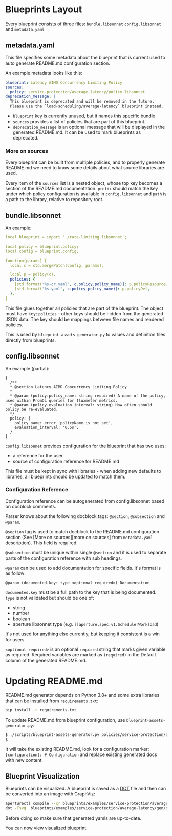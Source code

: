 # Blueprints Layout

Every blueprint consists of three files: `bundle.libsonnet` `config.libsonnet`
and `metadata.yaml`

## metadata.yaml

This file specifies some metadata about the blueprint that is current used to
auto generate README.md configuration section.

An example metadata looks like this:

```yaml
blueprint: Latency AIMD Concurrency Limiting Policy
sources:
  policy: service-protection/average-latency/policy.libsonnet
deprecation_message: |
  This blueprint is deprecated and will be removed in the future.
  Please use the `load-scheduling/average-latency` blueprint instead.
```

- `blueprint` key is currently unused, but it names this specific bundle
- `sources` provides a list of policies that are part of this blueprint.
- `deprecation_message` is an optional message that will be displayed in the
  generated README.md. It can be used to mark blueprints as deprecated.

### More on sources

Every blueprint can be built from multiple policies, and to properly generate
README.md we need to know some details about what source libraries are used.

Every item of the `sources` list is a nested object, whose top key becomes a
section of the README.md documentation. `prefix` should match the key under
which policy configuration is available in `config.libsonnet` and `path` is a
path to the library, relative to repository root.

## bundle.libsonnet

An example:

```yaml
local blueprint = import './rate-limiting.libsonnet';

local policy = blueprint.policy;
local config = blueprint.config;

function(params) {
  local c = std.mergePatch(config, params),

  local p = policy(c),
  policies: {
    [std.format('%s-cr.yaml', c.policy.policy_name)]: p.policyResource,
    [std.format('%s.yaml', c.policy.policy_name)]: p.policyDef,
  },
}
```

This file glues together all policies that are part of the blueprint. The object
must have key: `policies` - other keys should be hidden from the generated JSON
data. The key should be mappings between file names and rendered policies.

This is used by `blueprint-assets-generator.py` to values and definition files
directly from blueprints.

## config.libsonnet

An example (partial):

```jsonnet
{
  /**
  * @section Latency AIMD Concurrency Limiting Policy
  *
  * @param (policy.policy_name: string required) A name of the policy, used within PromQL queries for fluxmeter metrics.
  * @param (policy.evaluation_interval: string) How often should policy be re-evaluated.
  */
  policy: {
    policy_name: error 'policyName is not set',
    evaluation_interval: '0.5s',
  }
}
```

`config.libsonnet` provides configuration for the blueprint that has two uses:

- a reference for the user
- source of configuration reference for README.md

This file must be kept in sync with libraries - when adding new defaults to
libraries, all blueprints should be updated to match them.

### Configuration Reference

Configuration reference can be autogenerated from config.libsonnet based on
docblock comments.

Parser knows about the following docblock tags: `@section`, `@subsection` and
`@param`.

`@section` tag is used to match docblock to the README.md configuration section
(See [More on sources][more on sources] from `metadata.yaml` description). This
field is required.

`@subsection` must be unique within single `@section` and it is used to separate
parts of the configuration reference with sub headings.

`@param` can be used to add documentation for specific fields. It's format is as
follow:

```
@param (documented.key: type <optional required>) Documentation
```

`documented.key` must be a full path to the key that is being documented. `type`
is not validated but should be one of:

- string
- number
- boolean
- aperture libsonnet type (e.g. `[]aperture.spec.v1.SchedulerWorkload`)

It's not used for anything else currently, but keeping it consistent is a win
for users.

`<optional required>` is an optional `required` string that marks given variable
as required. Required variables are marked as `(required)` in the Default column
of the generated README.md.

# Updating README.md

README.md generator depends on Python 3.8+ and some extra libraries that can be
installed from `requirements.txt`:

```sh
pip install -r requirements.txt
```

To update README.md from blueprint configuration, use
`blueprint-assets-generator.py`:

```sh
$ ./scripts/blueprint-assets-generator.py policies/service-protection/average-latency
$
```

It will take the existing README.md, look for a configuration marker:
`[configuration]: # Configuration` and replace existing generated docs with new
content.

## Blueprint Visualization

Blueprints can be visualized. A blueprint is saved as a
[DOT](https://graphviz.org/doc/info/lang.html) file and then can be converted
into an image with GraphViz:

```sh
aperturectl compile --cr blueprints/examples/service-protection/average-latency/gen/policies/example.yaml --dot blueprints/examples/service-protection/average-latency/gen/graph/graph.dot
dot -Tsvg  blueprints/examples/service-protection/average-latency/gen/graph/graph.dot > blueprints/examples/service-protection/average-latency/gen/graph/graph.svg
```

Before doing so make sure that generated yamls are up-to-date.

You can now view visualized blueprint.

